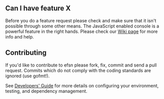 ## Can I have feature X

Before you do a feature request please check and make sure that it isn't possible
through some other means. The JavaScript enabled console is a powerful feature
in the right hands. Please check our [Wiki page](https://github.com/FusionFoundation/efsn/wiki) for more info
and help.

## Contributing

If you'd like to contribute to efsn please fork, fix, commit and
send a pull request. Commits which do not comply with the coding standards
are ignored (use gofmt!).

See [Developers' Guide](https://github.com/FusionFoundation/efsn/wiki/Developers'-Guide)
for more details on configuring your environment, testing, and
dependency management.
